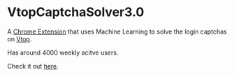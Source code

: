 # VtopCaptchaSolver3.0

A [Chrome Extension](https://chrome.google.com/webstore/detail/vtop-captcha-solver/balpfhmdaaahhppiijcgaemeoeojejam) that uses Machine Learning to solve the login captchas on [Vtop](https://vtop.vit.ac.in/vtop/open/page).

Has around 4000 weekly acitve users.

Check it out [here](https://chrome.google.com/webstore/detail/vtop-captcha-solver/balpfhmdaaahhppiijcgaemeoeojejam).
